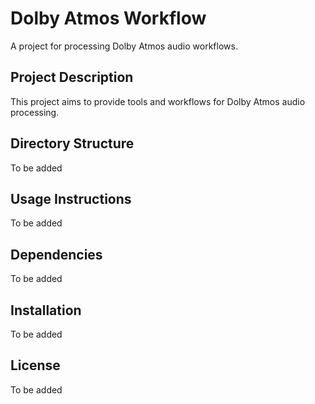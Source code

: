 # Dolby Atmos Workflow

A project for processing Dolby Atmos audio workflows.

## Project Description

This project aims to provide tools and workflows for Dolby Atmos audio processing.

## Directory Structure

To be added

## Usage Instructions

To be added

## Dependencies

To be added

## Installation

To be added

## License

To be added 